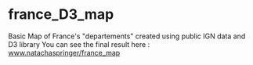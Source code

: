 france_D3_map
=============

Basic Map of France's "departements" created using public IGN data and D3 library
You can see the final result here : www.natachaspringer/france_map
